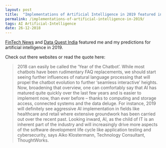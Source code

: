 ```yaml
---
layout: post
title:  "Implementations of Artificial Intelligence in 2019 featured in FinTech News and Data Quest India"
permalink: /implementations-of-artificial-intelligence-in-2019/
tags: AI Artificial-Intelligence
date: 26-12-2018
---
```


[FinTech News](https://www.fintechnews.org/implementations-of-artificial-intelligence-in-2019/)
and
[Data Quest India](https://www.dqindia.com/implementations-artificial-intelligence-2019/)
featured me and my predictions for artificial intelligence in 2019.

Check out there websites or read the quote here:
> 2018 can easily be called the ‘Year of the Chatbot’. While most chatbots have been rudimentary FAQ replacements, we should start seeing further influences of natural language processing that will propel the chatbot evolution to further ‘seamless interactive’ heights. Now, broadening that overview, one can comfortably say that AI has matured quite quickly over the last few years and is easier to implement now, than ever before – thanks to computing and storage access, connected systems and the data deluge. For instance, 2019 will definitely see aggressive AI implementation in fields like healthcare and retail where extensive groundwork has been carried out over the recent past. Looking inward, AI, as the child of IT is an inherent part of the industry and will increasingly drive more aspects of the software development life cycle like application testing and cybersecurity, says Aiko Klostermann, Technology Consultant, ThoughtWorks.

